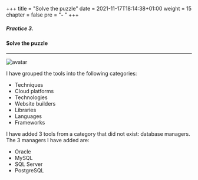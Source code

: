 +++
title = "Solve the puzzle"
date = 2021-11-17T18:14:38+01:00
weight = 15
chapter = false
pre = "<b>- </b>"
+++
##### Practice 3.

#### Solve the puzzle
***
![avatar](/images/puzzle.png)

I have grouped the tools into the following categories:

+ Techniques
+ Cloud platforms
+ Technologies
+ Website builders
+ Libraries
+ Languages
+ Frameworks

I have added 3 tools from a category that did not exist: database managers.
The 3 managers I have added are:

+ Oracle
+ MySQL
+ SQL Server
+ PostgreSQL